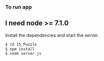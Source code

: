 ### To run app

## I need node >= 7.1.0

Install the dependencies and start the server.

```sh
$ cd 15_Puzzle
$ npm install
$ node server.js
```